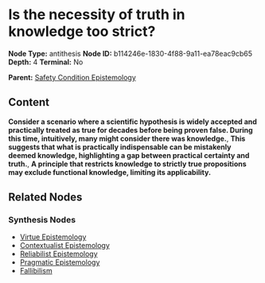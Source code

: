 # Is the necessity of truth in knowledge too strict?

**Node Type:** antithesis
**Node ID:** b114246e-1830-4f88-9a11-ea78eac9cb65
**Depth:** 4
**Terminal:** No

**Parent:** [Safety Condition Epistemology](safety-condition-epistemology-synthesis-18e6f69c-6c74-4a0c-92b8-d4672f9b4587.md)

## Content

**Consider a scenario where a scientific hypothesis is widely accepted and practically treated as true for decades before being proven false. During this time, intuitively, many might consider there was knowledge.**, **This suggests that what is practically indispensable can be mistakenly deemed knowledge, highlighting a gap between practical certainty and truth.**, **A principle that restricts knowledge to strictly true propositions may exclude functional knowledge, limiting its applicability.**

## Related Nodes

### Synthesis Nodes

- [Virtue Epistemology](virtue-epistemology-synthesis-f0c87e31-7664-47dd-a22b-9eafacda3876.md)
- [Contextualist Epistemology](contextualist-epistemology-synthesis-2f9f6ea0-b7f7-46c3-b591-0ce185c143a3.md)
- [Reliabilist Epistemology](reliabilist-epistemology-synthesis-16e49deb-94e9-4b85-9558-44d9d846789e.md)
- [Pragmatic Epistemology](pragmatic-epistemology-synthesis-9a15b1db-6fc6-42f3-a5e7-08c7aac61d0d.md)
- [Fallibilism](fallibilism-synthesis-54a36465-edfc-4609-b629-792ef91cb4dc.md)
